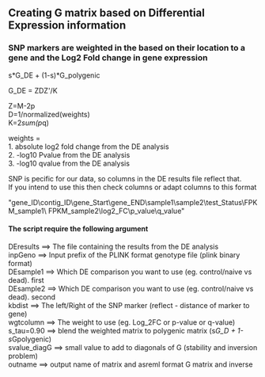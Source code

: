 ## Creating G matrix based on Differential Expression information  
### SNP markers are weighted in the based on their location to a gene and the Log2 Fold change in gene expression    

s*G_DE + (1-s)*G_polygenic  

G_DE = ZDZ'/K  

Z=M-2p  
D=1/normalized(weights)  
K=2*sum(p*q)  

weights =  
    1. absolute log2 fold change from the DE analysis  
    2. -log10 Pvalue from the DE analysis  
    3. -log10 qvalue from the DE analysis  
    

SNP is pecific for our data, so columns in the DE results file reflect that.  
If you intend to use this then check columns or adapt columns to this format  

"gene_ID\\contig_ID\\gene_Start\\gene_END\\sample1\\sample2\\test_Status\\FPKM_sample1\\	FPKM_sample2\\log2_FC\\p_value\\q_value"



#### The script require the following argument  
DEresults         ==> The file containing the results from the DE analysis  
inpGeno           ==> Input prefix of the PLINK format genotype file (plink binary format)  
DEsample1         ==> Which DE comparison you want to use (eg. control/naive vs dead). first  
DEsample2         ==> Which DE comparison you want to use (eg. control/naive vs dead). second  
kbdist            ==> The left/Right of the SNP marker (reflect - distance of marker to gene)  
wgtcolumn         ==> The weight to use (eg. Log_2FC or p-value or q-value)  
s_tau=0.90        ==> blend the weighted matrix to polygenic matrix (s*G_D + 1-s*Gpolygenic)  
svalue_diagG      ==> small value to add to diagonals of G (stability and inversion problem)  
outname           ==> output name of matrix and asreml format G matrix and inverse  